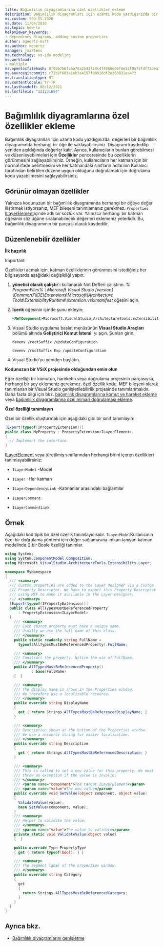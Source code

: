 ```yaml
---
title: Bağımlılık diyagramlarına özel özellikler ekleme
description: Bağımlılık diyagramları için uzantı kodu yazdığınızda bir bağımlılık diyagramında herhangi bir öğeyle değerleri nasıl depolayabileceğinizi öğrenin.
ms.custom: SEO-VS-2020
ms.date: 11/04/2016
ms.topic: how-to
helpviewer_keywords:
- dependency diagrams, adding custom properties
author: mgoertz-msft
ms.author: mgoertz
manager: jmartens
ms.technology: vs-ide-modeling
ms.workload:
- multiple
ms.openlocfilehash: 8f06b7b6faaa78a2543f34c4f4966e06f6e32f8a73fdf72dea128aaa457315e8
ms.sourcegitcommit: c72b2f603e1eb3a4157f00926df2e263831ea472
ms.translationtype: MT
ms.contentlocale: tr-TR
ms.lasthandoff: 08/12/2021
ms.locfileid: "121231684"
---
```

# <a name="add-custom-properties-to-dependency-diagrams"></a>Bağımlılık diyagramlarına özel özellikler ekleme

Bağımlılık diyagramları için uzantı kodu yazdığınızda, değerleri bir bağımlılık diyagramında herhangi bir öğe ile saklayabilirsiniz. Diyagram kaydedilip yeniden açıldığında değerler kalır. Ayrıca, kullanıcıların bunları görebilmesi ve düzenleyebilmeleri için **Özellikler** penceresinde bu özelliklerin görünmesini sağlayabilirsiniz. Örneğin, kullanıcıların her katman için bir normal ifade belirtmesini ve her katmandaki sınıfların adlarının Kullanıcı tarafından belirtilen düzene uygun olduğunu doğrulamak için doğrulama kodu yazabilmesini sağlayabilirsiniz.

## <a name="non-visible-properties"></a>Görünür olmayan özellikler

Yalnızca kodunuzun bir bağımlılık diyagramında herhangi bir öğeye değer iliştirmek istiyorsanız, MEF bileşeni tanımlamanız gerekmez. `Properties` [ILayerElement](/previous-versions/ff644511(v=vs.140))içinde adlı bir sözlük var. Yalnızca herhangi bir katman öğesinin sözlüğüne sıralanabilecek değerleri eklemeniz yeterlidir. Bu, bağımlılık diyagramının bir parçası olarak kaydedilir.

## <a name="editable-properties"></a>Düzenlenebilir özellikler

**İlk hazırlık**

> [!IMPORTANT]
> Özellikleri açmak için, katman özelliklerinin görünmesini istediğiniz her bilgisayarda aşağıdaki değişikliği yapın:
>
> 1. **yönetici olarak çalıştır**'ı kullanarak Not Defteri çalıştırın. *% ProgramFiles% \ Microsoft Visual Studio [version] \Common7\IDE\Extensions\Microsoft\Architecture Tools\ExtensibilityRuntime\extension.vsixmanifest* öğesini açın.
> 2. **İçerik** öğesinin içinde şunu ekleyin:
>
>     ```xml
>     <MefComponent>Microsoft.VisualStudio.ArchitectureTools.Extensibility.Layer.Provider.dll</MefComponent>
>     ```
>
> 3. Visual Studio uygulama başlat menüsünün **Visual Studio Araçları** bölümü altında **Geliştirici Komut İstemi**' yı açın. Şunları girin:
>
>      `devenv /rootSuffix /updateConfiguration`
>
>      `devenv /rootSuffix Exp /updateConfiguration`
> 4. Visual Studio’yu yeniden başlatın.

**Kodunuzun bir VSıX projesinde olduğundan emin olun**

Eğer özelliği bir komutun, hareketin veya doğrulama projesinin parçasıysa, herhangi bir şey eklemeniz gerekmez. özel özellik kodu, MEF bileşeni olarak tanımlanan bir Visual Studio genişletilebilirlik projesinde tanımlanmalıdır. Daha fazla bilgi için bkz. [bağımlılık diyagramlarına komut ve hareket ekleme](../modeling/add-commands-and-gestures-to-layer-diagrams.md) veya [bağımlılık diyagramlarına özel mimari doğrulaması ekleme](../modeling/add-custom-architecture-validation-to-layer-diagrams.md).

**Özel özelliği tanımlayın**

Özel bir özellik oluşturmak için aşağıdaki gibi bir sınıf tanımlayın:

```csharp
[Export(typeof(IPropertyExtension))]
public class MyProperty : PropertyExtension<ILayerElement>
{
  // Implement the interface.
}
```

[ILayerElement](/previous-versions/ff644511(v=vs.140)) veya türetilmiş sınıflarından herhangi birini içeren özellikleri tanımlayabilirsiniz:

- `ILayerModel` -Model

- `ILayer` -Her katman

- `ILayerDependencyLink` -Katmanlar arasındaki bağlantılar

- `ILayerComment`

- `ILayerCommentLink`

## <a name="example"></a>Örnek

Aşağıdaki kod tipik bir özel özellik tanımlayıcısıdır. `ILayerModel`Kullanıcının özel bir doğrulama yöntemi için değer sağlamasına imkan tanıyan katman modelinde () bir Boole özelliği tanımlar.

```csharp
using System;
using System.ComponentModel.Composition;
using Microsoft.VisualStudio.ArchitectureTools.Extensibility.Layer;

namespace MyNamespace
{
  /// <summary>
  /// Custom properties are added to the Layer Designer via a custom
  /// Property Descriptor. We have to export this Property Descriptor
  /// using MEF to make it available in the Layer Designer.
  /// </summary>
  [Export(typeof(IPropertyExtension))]
  public class AllTypesMustBeReferencedProperty
      : PropertyExtension<ILayerModel>
  {
    /// <summary>
    /// Each custom property must have a unique name.
    /// Usually we use the full name of this class.
    /// </summary>
    public static readonly string FullName =
      typeof(AllTypesMustBeReferencedProperty).FullName;

    /// <summary>
    /// Construct the property. Notice the use of FullName.
    /// </summary>
    public AllTypesMustBeReferencedProperty()
            : base(FullName)
    {  }

    /// <summary>
    /// The display name is shown in the Properties window.
    /// We therefore use a localizable resource.
    /// </summary>
    public override string DisplayName
    {
      get { return Strings.AllTypesMustBeReferencedDisplayName; }
    }

    /// <summary>
    /// Description shown at the bottom of the Properties window.
    /// We use a resource string for easier localization.
    /// </summary>
    public override string Description
    {
      get { return Strings.AllTypesMustBeReferencedDescription; }
    }

    /// <summary>
    /// This is called to set a new value for this property. We must
    /// throw an exception if the value is invalid.
    /// </summary>
    /// <param name="component">The target ILayerElement</param>
    /// <param name="value">The new value</param>
    public override void SetValue(object component, object value)
    {
      ValidateValue(value);
      base.SetValue(component, value);
    }
    /// <summary>
    /// Helper to validate the value.
    /// </summary>
    /// <param name="value">The value to validate</param>
    private static void ValidateValue(object value)
    {  }

    public override Type PropertyType
    { get { return typeof(bool); } }

    /// <summary>
    /// The segment label of the properties window.
    /// </summary>
    public override string Category
    {
      get
      {
        return Strings.AllTypesMustBeReferencedCategory;
      }
    }
  }
}
```

## <a name="see-also"></a>Ayrıca bkz.

- [Bağımlılık diyagramlarını genişletme](../modeling/extend-layer-diagrams.md)
